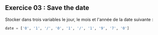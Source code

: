 ## Exercice 03 : Save the date

Stocker dans trois variables le jour, le mois et l'année de la date suivante :

```python
date = ['0', '1', '/', '0', '1', '/', '1', '9', '7', '0']
```